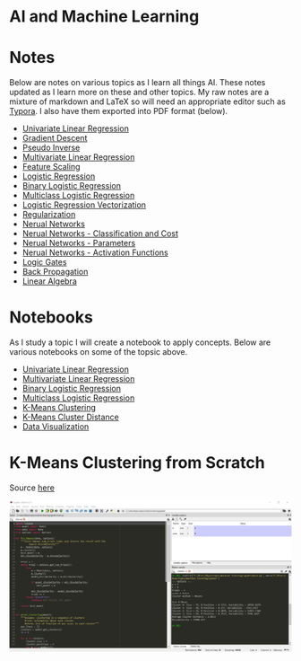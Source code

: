 # AI and Machine Learning

# Notes

Below are notes on various topics as I learn all things AI. These notes updated as I learn more on these and other topics. My raw notes are a mixture of markdown and LaTeX so will need an appropriate editor such as [Typora](https://typora.io/). I also have them exported into PDF format (below).

* [Univariate Linear Regression](notes/pdf/1-1-univariate-linear-regression.pdf)
* [Gradient Descent](notes/pdf/1-1-univariate-linear-regression.pdf)
* [Pseudo Inverse](notes/pdf/1-3-pseudo-inverse.pdf)
* [Multivariate Linear Regression](notes/pdf/1-4-multivariate-linear-regression.pdf)
* [Feature Scaling](notes/pdf/2-0-feature-scaling.pdf)
* [Logistic Regression](notes/pdf/4-0-logistic-regrsssion.pdf)
* [Binary Logistic Regression](notes/pdf/4-1-logistic-regression-binary.pdf)
* [Multiclass Logistic Regression](notes/pdf/4-2-logistic-regression-multiclass.pdf)
* [Logistic Regression Vectorization](notes/pdf/4-3-logistic-regression-vectorization.pdf)
* [Regularization](notes/pdf/5-0-regularizaion.pdf)
* [Nerual Networks](notes/pdf/6-0-neural-networks.pdf)
* [Nerual Networks - Classification and Cost](notes/pdf/6-10-classification-and-cost.pdf)
* [Nerual Networks - Parameters](notes/pdf/6-15-forward-propagation.pdf)
* [Nerual Networks - Activation Functions](notes/pdf/6-30-activation-functions.pdf)
* [Logic Gates](notes/pdf/6-40-logic-gates.pdf)
* [Back Propagation](notes/pdf/6-50-back-propagation.pdf)
* [Linear Algebra](notes/pdf/99-0-linear-algebra.pdf)

# Notebooks

As I study a topic I will create a notebook to apply concepts. Below are various notebooks on some of the topsic above.

* [Univariate Linear Regression](notebooks/univariate-linear-regression.ipynb)
* [Multivariate Linear Regression](notebooks/multivariate-linear-regression.ipynb)
* [Binary Logistic Regression](notebooks/binary-logistic-regression.ipynb)
* [Multiclass Logistic Regression](notebooks/multiclass-logistic-regression.ipynb)
* [K-Means Clustering](notebooks/clustering-kmeans.ipynb)
* [K-Means Cluster Distance](notebooks/cluster-distance.ipynb)
* [Data Visualization](notebooks/data-visualization.ipynb)

# K-Means Clustering from Scratch

Source [here](/spyder)

![Spyder](images/spyder.png)

